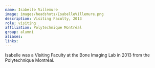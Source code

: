 ```yaml
---
name: Isabelle Villemure
image: images/headshots/IsabelleVillemure.png
description: Visiting Faculty, 2013
role: visiting
affiliation: Polytechnique Montréal
group: alumni
aliases: 
links:
---
```


Isabelle was a Visiting Faculty at the Bone Imaging Lab in 2013 from the Polytechnique Montréal.
